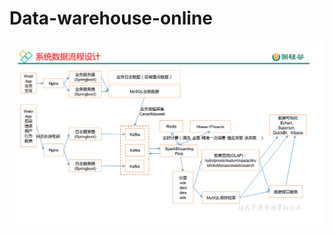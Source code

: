 # Data-warehouse-online

![image](https://github.com/littlefattiger/Data-warehouse-online/blob/main/online_chart.png)
